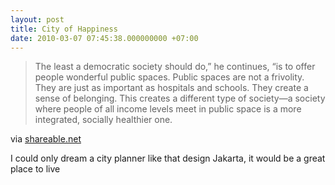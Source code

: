 ```yaml
---
layout: post
title: City of Happiness
date: 2010-03-07 07:45:38.000000000 +07:00
---
```

>The least a democratic society should do,” he continues, “is to offer people wonderful public spaces. Public spaces are not a frivolity. They are just as important as hospitals and schools. They create a sense of belonging. This creates a different type of society—a society where people of all income levels meet in public space is a more integrated, socially healthier one.

via <a href="http://shareable.net/blog/can-we-design-cities-for-happiness">shareable.net</a></div>

I  could only dream a city planner like that design Jakarta, it would be a great place to live
  

